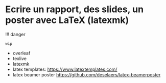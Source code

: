 # Ecrire un rapport, des slides, un poster avec LaTeX (latexmk)

!!! danger

	wip

- overleaf
- texlive
- latexmk
- latex templates: https://www.latextemplates.com/
- latex beamer poster https://github.com/deselaers/latex-beamerposter

